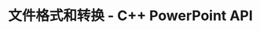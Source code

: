 ---
title: 文件格式和转换 - C++ PowerPoint API
linktitle: 文件格式和转换
type: docs
weight: 40
url: /cpp/file-formats-and-conversions/
description: C++ PowerPoint API 支持 PowerPoint 文件格式的转换，包括 PPT、PPTX、XML、PDF、XPS 等。
---